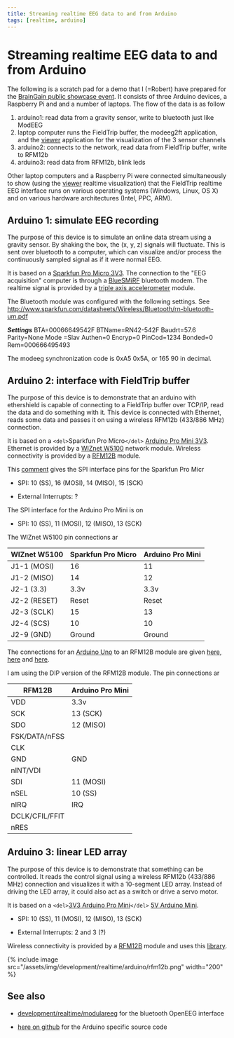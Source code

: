 ```yaml
---
title: Streaming realtime EEG data to and from Arduino
tags: [realtime, arduino]
---
```


# Streaming realtime EEG data to and from Arduino

The following is a scratch pad for a demo that I (=Robert) have prepared for the [BrainGain public showcase event](https://twitter.com/intent/user?screen_name=BrainGain_NL). It consists of three Arduino devices, a Raspberry Pi and and a number of laptops. The flow of the data is as follow

1.  arduino1: read data from a gravity sensor, write to bluetooth just like ModEEG
2.  laptop computer runs the FieldTrip buffer, the modeeg2ft application, and the [viewer](/development/realtime/viewer) application for the visualization of the 3 sensor channels
3.  arduino2: connects to the network, read data from FieldTrip buffer, write to RFM12b
4.  arduino3: read data from RFM12b, blink leds

Other laptop computers and a Raspberry Pi were connected simultaneously to show (using the [viewer](/development/realtime/viewer) realtime visualization) that the FieldTrip realtime EEG interface runs on various operating systems (Windows, Linux, OS X) and on various hardware architectures (Intel, PPC, ARM).

## Arduino 1: simulate EEG recording

The purpose of this device is to simulate an online data stream using a gravity sensor. By shaking the box, the (x, y, z) signals will fluctuate. This is sent over bluetooth to a computer, which can visualize and/or process the continuously sampled signal as if it were normal EEG.

It is based on a [Sparkfun Pro Micro 3V3](https://www.sparkfun.com/products/10999). The connection to the "EEG acquisition" computer is through a [BlueSMiRF](https://www.sparkfun.com/products/10269) bluetooth modem. The realtime signal is provided by a [triple axis accelerometer](https://www.sparkfun.com/products/9652) module.

The Bluetooth module was configured with the following settings. See http://www.sparkfun.com/datasheets/Wireless/Bluetooth/rn-bluetooth-um.pdf

**_Settings_**
BTA=00066649542F
BTName=RN42-542F
Baudrt=57.6
Parity=None
Mode =Slav
Authen=0
Encryp=0
PinCod=1234
Bonded=0
Rem=000666495493

The modeeg synchronization code is 0xA5 0x5A, or 165 90 in decimal.

## Arduino 2: interface with FieldTrip buffer

The purpose of this device is to demonstrate that an arduino with ethershield is capable of connecting to a FieldTrip buffer over TCP/IP, read the data and do something with it. This device is connected with Ethernet, reads some data and passes it on using a wireless RFM12b (433/886 MHz) connection.

It is based on a `<del>`Sparkfun Pro Micro`</del>` [Arduino Pro Mini 3V3](http://arduino.cc/en/Main/ArduinoBoardProMini). Ethernet is provided by a [WIZnet W5100](https://www.sparkfun.com/products/9473) network module. Wireless connectivity is provided by a [RFM12B](https://www.sparkfun.com/products/9582) module.

This [comment](https://forum.sparkfun.com/viewtopic.php?f=32&t=32037#p152780) gives the SPI interface pins for the Sparkfun Pro Micr

- SPI: 10 (SS), 16 (MOSI), 14 (MISO), 15 (SCK)

- External Interrupts: ?

The SPI interface for the Arduino Pro Mini is on

- SPI: 10 (SS), 11 (MOSI), 12 (MISO), 13 (SCK)

The WIZnet W5100 pin connections ar

| WIZnet W5100 | Sparkfun Pro Micro | Arduino Pro Mini |
| ------------ | ------------------ | ---------------- |
| J1-1 (MOSI)  | 16                 | 11               |
| J1-2 (MISO)  | 14                 | 12               |
| J2-1 (3.3)   | 3.3v               | 3.3v             |
| J2-2 (RESET) | Reset              | Reset            |
| J2-3 (SCLK)  | 15                 | 13               |
| J2-4 (SCS)   | 10                 | 10               |
| J2-9 (GND)   | Ground             | Ground           |

The connections for an [Arduino Uno](http://arduino.cc/en/Main/ArduinoBoardUno) to an RFM12B module are given [here](http://openenergymonitor.org/emon/sites/default/files/Cookbook_RFM12B_connections.png), [here](http://jeelabs.org/2009/02/10/rfm12b-library-for-arduino) and [here](http://blog.strobotics.com.au/2008/06/17/rfm12-tutorial-part2).

I am using the DIP version of the RFM12B module. The pin connections ar

| RFM12B         | Arduino Pro Mini |
| -------------- | ---------------- |
| VDD            | 3.3v             |
| SCK            | 13 (SCK)         |
| SDO            | 12 (MISO)        |
| FSK/DATA/nFSS  |                  |
| CLK            |                  |
| GND            | GND              |
| nINT/VDI       |                  |
| SDI            | 11 (MOSI)        |
| nSEL           | 10 (SS)          |
| nIRQ           | IRQ              |
| DCLK/CFIL/FFIT |                  |
| nRES           |                  |

## Arduino 3: linear LED array

The purpose of this device is to demonstrate that something can be controlled. It reads the control signal using a wireless RFM12b (433/886 MHz) connection and visualizes it with a 10-segment LED array. Instead of driving the LED array, it could also act as a switch or drive a servo motor.

It is based on a `<del>`[3V3 Arduino Pro Mini](http://arduino.cc/en/Main/ArduinoBoardProMini)`</del>` [5V Arduino Mini](http://arduino.cc/en/Main/ArduinoBoardMini).

- SPI: 10 (SS), 11 (MOSI), 12 (MISO), 13 (SCK)

- External Interrupts: 2 and 3 (?)

Wireless connectivity is provided by a [RFM12B](https://www.sparkfun.com/products/9582) module and uses this [library](http://jeelabs.net/pub/docs/jeelib/RF12_8cpp.html).

{% include image src="/assets/img/development/realtime/arduino/rfm12b.png" width="200" %}

## See also

- [development/realtime/modulareeg](/development/realtime/modulareeg) for the bluetooth OpenEEG interface

- [here on github](https://github.com/fieldtrip/fieldtrip/tree/master/realtime/src/arduino) for the Arduino specific source code
